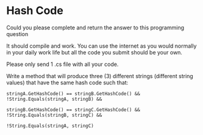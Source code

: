 # Hash Code

Could you please complete and return the answer to this programming question

It should compile and work. You can use the internet as you would normally in your daily work life but all the code you submit should be your own.

Please only send 1 .cs file with all your code.


Write a method that will produce three (3) different strings (different string values) that have the same hash code such that:
```
stringA.GetHashCode() == stringB.GetHashCode() && !String.Equals(stringA, stringB) &&

stringB.GetHashCode() == stringC.GetHashCode() && !String.Equals(stringB, stringC) &&

!String.Equals(stringA, stringC)
```
